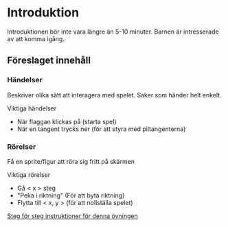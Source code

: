 # Introduktion
Introduktionen bör inte vara längre än 5-10 minuter.
Barnen är intresserade av att komma igång.

## Föreslaget innehåll
### Händelser
Beskriver olika sätt att interagera med spelet. Saker som händer helt enkelt.

Viktiga händelser
* När flaggan klickas på (starta spel)
* När en tangent trycks ner (för att styra med piltangenterna)

### Rörelser
Få en sprite/figur att röra sig fritt på skärmen

Viktiga rörelser

* Gå < x > steg
* "Peka i riktning" (För att byta riktning)
* Flytta till < x, y > (för att nollställa spelet)

[Steg för steg instruktioner för denna övningen](/övningar/introduktions-övning.md)
